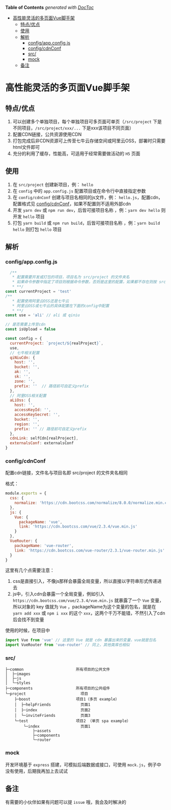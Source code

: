 <!-- START doctoc generated TOC please keep comment here to allow auto update -->
<!-- DON'T EDIT THIS SECTION, INSTEAD RE-RUN doctoc TO UPDATE -->
**Table of Contents**  *generated with [DocToc](https://github.com/thlorenz/doctoc)*

- [高性能灵活的多页面Vue脚手架](#高性能灵活的多页面vue脚手架)
  - [特点/优点](#特点优点)
  - [使用](#使用)
  - [解析](#解析)
    - [config/app.config.js](#configappconfigjs)
    - [config/cdnConf](#configcdnconf)
    - [src/](#src)
    - [mock](#mock)
  - [备注](#备注)

<!-- END doctoc generated TOC please keep comment here to allow auto update -->

# 高性能灵活的多页面Vue脚手架

## 特点/优点

1. 可以创建多个单独项目，每个单独项目可多页面可单页（`/src/project` 下是不同项目，`/src/project/xxx/...` 下是xxx该项目不同页面）
2. 配置CDN链接，公共资源使用CDN
3. 打包完成后非CDN资源可上传至七牛云存储空间或阿里云OSS，部署时只需要html文件即可
4. 充分的利用了缓存，性能高，可适用于经常需要做活动的 `H5` 页面

## 使用

1. 在 `src/project` 创建新项目，例： `hello`
2. 在 `config` 中的 `app.config.js` 配置项目或在命令行中直接指定参数
3. 在 `config/cdnConf` 创建与项目名相同的js文件，例： `hello.js`，配置cdn，配置格式见  [config/cdnConf](#configcdnconf)，如果不配置则不适用外部cdn
4. 开发 `yarn dev` 或 `npm run dev`，后皆可接项目名称 ，例：`yarn dev hello` 则开发 `hello` 项目
5. 打包 `yarn build` 或 `npm run build`，后皆可接项目名称 ，例：`yarn build hello` 则打包 `hello` 项目

## 解析

### config/app.config.js 

```js
  /**
   * 配置需要开发或打包的项目，项目名为 src/project 的文件夹名
   * 如果命令参数中指定了项目则根据命令参数，否则是这里的配置，如果都不存在则按 src/project 下的第一个目录为准
   * **/
const currentProject = 'test'
/**
   * 配置使用阿里云OSS还是七牛云
   * 阿里云OSS或七牛云的具体配置在下面的config中配置
   * **/
const use = 'ali' // ali 或 qiniu

// 是否需要上传至cdn
const isUpload = false

const config = {
  currentProject: `project/${realProject}`,
  use,
  // 七牛相关配置
  qiNiuCdn: {
    host: '',
    bucket: '',
    ak: '',
    sk: '',
    zone: '',
    prefix: ''  // 路径前可自定义prefix
  },
  // 阿里OSS相关配置
  aLiOss: {
    host: '',
    accessKeyId: '',
    accessKeySecret: '',
    bucket: '',
    region: '',
    prefix: '' // 路径前可自定义prefix
  },
  cdnLink: selfCdn[realProject],
  externalsConf: externalsConf
}

```


### config/cdnConf

配置cdn链接，文件名与项目名即 src/project 的文件夹名相同

格式：

```js
module.exports = {
  css: {
    normalize: 'https://cdn.bootcss.com/normalize/8.0.0/normalize.min.css'
  },
  js: {
    Vue: {
      packageName: 'vue',
      link: 'https://cdn.bootcss.com/vue/2.3.4/vue.min.js'
    }
  },
  VueRouter: {
    packageName: 'vue-router',
    link: 'https://cdn.bootcss.com/vue-router/2.3.1/vue-router.min.js'
  }
}
```

这里有几个点需要注意：

1. css是直接引入，不像js那样会暴露全局变量，所以直接以字符串形式传递进去
2. js中，引入cdn会暴露一个全局变量，例如引入 `https://cdn.bootcss.com/vue/2.3.4/vue.min.js` 就暴露了一个 `Vue` 变量，所以对象的 key 值就为 `Vue` ，packageName为这个变量的包名，就是在 `yarn add xxx` 或 `npm i xxx` 的这个 `xxx`，这两个千万不能错，不然引入了cdn后会找不到变量

使用的时候，在项目中

```js
import Vue from 'vue' // 这里的 Vue 就是 cdn 暴露出来的变量，vue就是包名
import VueRouter from 'vue-router' // 同上，其他类库也相似
```

### src/

```
├─common                       所有项目的公共文件
│  ├─images
│  ├─js
│  └─styles
├─components                   所有项目的公共组件
└─project                        项目
    ├─boost                    项目1（多页 example）
    │  ├─helpFriends             页面1
    │  ├─index                   页面2 
    │  └─inviteFriends           页面3
    └─test                     项目2 （单页 spa example）
        └─index                  页面1
            ├─assets
            ├─components
            └─router
```

### mock

开发环境基于 `express` 搭建，可模拟后端数据或接口，可使用 `mock.js`，例子中没有使用，后期我再加上去试试

## 备注

有需要的小伙伴如果有问题可以提 `issue` 哦，我会及时解决的